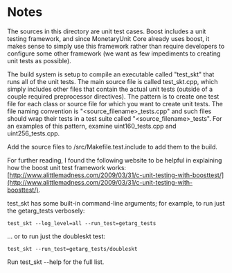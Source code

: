 # Notes
The sources in this directory are unit test cases.  Boost includes a
unit testing framework, and since MonetaryUnit Core already uses boost, it makes
sense to simply use this framework rather than require developers to
configure some other framework (we want as few impediments to creating
unit tests as possible).

The build system is setup to compile an executable called "test_skt"
that runs all of the unit tests.  The main source file is called
test_skt.cpp, which simply includes other files that contain the
actual unit tests (outside of a couple required preprocessor
directives).  The pattern is to create one test file for each class or
source file for which you want to create unit tests.  The file naming
convention is "<source_filename>_tests.cpp" and such files should wrap
their tests in a test suite called "<source_filename>_tests".  For an
examples of this pattern, examine uint160_tests.cpp and
uint256_tests.cpp.

Add the source files to /src/Makefile.test.include to add them to the build.

For further reading, I found the following website to be helpful in
explaining how the boost unit test framework works:
[http://www.alittlemadness.com/2009/03/31/c-unit-testing-with-boosttest/](http://www.alittlemadness.com/2009/03/31/c-unit-testing-with-boosttest/).

test_skt has some built-in command-line arguments; for
example, to run just the getarg_tests verbosely:

    test_skt --log_level=all --run_test=getarg_tests

... or to run just the doubleskt test:

    test_skt --run_test=getarg_tests/doubleskt

Run  test_skt --help   for the full list.

